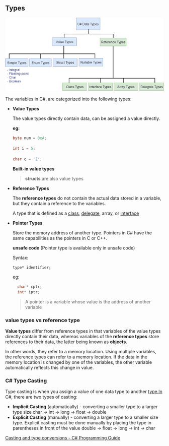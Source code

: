 ## Types
![](./datatypes.png)

The variables in C#, are categorized into the following types: 

- **Value Types**
    
    The value types directly contain data, can be assigned a value directly.
  
    **eg:** 
    ```csharp
    byte num = 0xA;
    
    int i = 5;
    
    char c = 'Z';
    ```
    **Built-in value types**
    
    
    > **structs** are also value types
    
   
- **Reference Types**

    The **reference types** do not contain the actual data stored in a variable, but they contain a reference to the variables. 
    
    A type that is defined as a [class](https://docs.microsoft.com/en-us/dotnet/csharp/language-reference/keywords/class), [delegate](https://docs.microsoft.com/en-us/dotnet/csharp/language-reference/keywords/delegate), array, or [interface](https://docs.microsoft.com/en-us/dotnet/csharp/language-reference/keywords/interface) 

- **Pointer Types**
    
  Store the memory address of another type. Pointers in C# have the same capabilities as the pointers in C or C++.
  
  **unsafe code** (Pointer type is available only in unsafe code)
  
  Syntax:
  ```
  type* identifier;
  ```
  eg:
  ```csharp
    char* cptr;
    int* iptr;
   ```
  > A pointer is a variable whose value is the address of another variable

### value types vs reference type
**Value types** differ from reference types in that variables of the value types directly contain their data, whereas variables of the **reference types** store references to their data, the latter being known as **objects**. 

In other words, they refer to a memory location. Using multiple variables, the reference types can refer to a memory location. If the data in the memory location is changed by one of the variables, the other variable automatically reflects this change in value.


### **C# Type Casting**

Type casting is when you assign a value of one data type to another [type.In](http://type.in/) C#, there are two types of casting:

- **Implicit Casting** (automatically) - converting a smaller type to a larger type size char → int → long → float → double
- **Explicit Casting** (manually) - converting a larger type to a smaller size type. Explicit casting must be done manually by placing the type in parentheses in front of the value double → float → long → int → char

[Casting and type conversions - C# Programming Guide](https://docs.microsoft.com/en-us/dotnet/csharp/programming-guide/types/casting-and-type-conversions)

[](https://www.w3schools.com/cs/cs_type_casting.asp)
